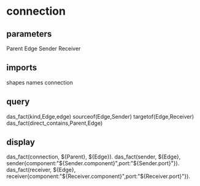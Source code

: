# connection
## parameters
  Parent
  Edge
  Sender
  Receiver
## imports
  shapes
  names
  connection
## query
  das_fact(kind,Edge,edge)
  sourceof(Edge,Sender)
  targetof(Edge,Receiver)
  das_fact(direct_contains,Parent,Edge)
## display
das_fact(connection, ${Parent}, ${Edge}).
das_fact(sender, ${Edge}, sender{component:"${Sender.component}",port:"${Sender.port}"}).
das_fact(receiver, ${Edge}, receiver{component:"${Receiver.component}",port:"${Receiver.port}"}).



